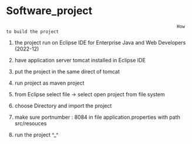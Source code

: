 # Software_project

                                                                     How to build the project
1) the project run on Eclipse IDE for Enterprise Java and Web Developers (2022-12)

2) have application server tomcat installed in Eclipse IDE

3) put the project in the same direct of tomcat

4) run project as maven project

5) from Eclipse select file -> select open project from file system

6) choose Directory and import the project

7) make sure portnumber : 8084 in file application.properties with path src/resouces

8) run the project ^_^
